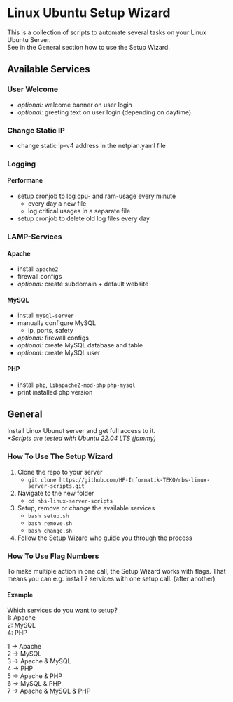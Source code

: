 # Linux Ubuntu Setup Wizard
This is a collection of scripts to automate several tasks on your Linux Ubuntu Server.  
See in the General section how to use the Setup Wizard.

## Available Services

### User Welcome
- *optional:* welcome banner on user login
- *optional:* greeting text on user login (depending on daytime)

### Change Static IP
- change static ip-v4 address in the netplan.yaml file

### Logging
#### Performane
- setup cronjob to log cpu- and ram-usage every minute
  - every day a new file
  - log critical usages in a separate file
- setup cronjob to delete old log files every day

### LAMP-Services
#### Apache
- install `apache2`
- firewall configs
- *optional:* create subdomain + default website

#### MySQL
- install `mysql-server`
- manually configure MySQL
   - ip, ports, safety
- *optional:* firewall configs
- *optional:* create MySQL database and table
- *optional:* create MySQL user

#### PHP
- install `php`, `libapache2-mod-php` `php-mysql`
- print installed php version


## General
Install Linux Ubunut server and get full access to it.  
*\*Scripts are tested with Ubuntu 22.04 LTS (jammy)*

### How To Use The Setup Wizard
1. Clone the repo to your server
   - `git clone https://github.com/HF-Informatik-TEKO/nbs-linux-server-scripts.git`
2. Navigate to the new folder
   - `cd nbs-linux-server-scripts`
3. Setup, remove or change the available services
   - `bash setup.sh`
   - `bash remove.sh`
   - `bash change.sh`
4. Follow the Setup Wizard who guide you through the process

### How To Use Flag Numbers
To make multiple action in one call, the Setup Wizard works with flags. That means you can e.g. install 2 services with one setup call. (after another)

#### Example
Which services do you want to setup?  
1: Apache  
2: MySQL  
4: PHP  
  
1 -> Apache  
2 -> MySQL  
3 -> Apache & MySQL  
4 -> PHP  
5 -> Apache & PHP  
6 -> MySQL & PHP  
7 -> Apache & MySQL & PHP  